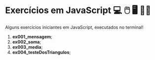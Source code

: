 # Exercícios em JavaScript :computer: :computer_mouse: :desktop_computer: :man_technologist: 

Alguns exercícios iniciantes em JavaScript, executados no terminal!

1. **ex001_mensagem**;
2. **ex002_soma**;
3. **ex003_media**;
4. **ex004_testeDosTriangulos**;